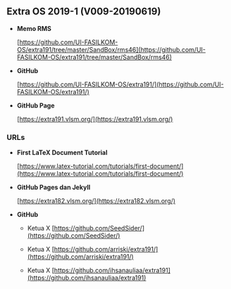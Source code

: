 ## Extra OS 2019-1 (V009-20190619)

- **Memo RMS**

  [https://github.com/UI-FASILKOM-OS/extra191/tree/master/SandBox/rms46](https://github.com/UI-FASILKOM-OS/extra191/tree/master/SandBox/rms46)

- **GitHub**

  [https://github.com/UI-FASILKOM-OS/extra191/](https://github.com/UI-FASILKOM-OS/extra191/)

- **GitHub Page**

  [https://extra191.vlsm.org/](https://extra191.vlsm.org/)


### URLs

- **First LaTeX Document Tutorial** 

  [https://www.latex-tutorial.com/tutorials/first-document/](https://www.latex-tutorial.com/tutorials/first-document/)

- **GitHub Pages dan Jekyll**

  [https://extra182.vlsm.org/](https://extra182.vlsm.org/)

- **GitHub**

  - Ketua X [https://github.com/SeedSider/](https://github.com/SeedSider/)

  - Ketua X [https://github.com/arriski/extra191/](https://github.com/arriski/extra191/)

  - Ketua X [https://github.com/ihsanauliaa/extra191](https://github.com/ihsanauliaa/extra191)

